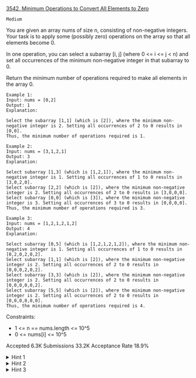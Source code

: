 [3542. Minimum Operations to Convert All Elements to Zero](https://leetcode.com/problems/minimum-operations-to-convert-all-elements-to-zero/)

`Medium`

You are given an array nums of size n, consisting of non-negative integers. Your task is to apply some (possibly zero) operations on the array so that all elements become 0.

In one operation, you can select a subarray [i, j] (where 0 <= i <= j < n) and set all occurrences of the minimum non-negative integer in that subarray to 0.

Return the minimum number of operations required to make all elements in the array 0.

```
Example 1:
Input: nums = [0,2]
Output: 1
Explanation:

Select the subarray [1,1] (which is [2]), where the minimum non-negative integer is 2. Setting all occurrences of 2 to 0 results in [0,0].
Thus, the minimum number of operations required is 1.

Example 2:
Input: nums = [3,1,2,1]
Output: 3
Explanation:

Select subarray [1,3] (which is [1,2,1]), where the minimum non-negative integer is 1. Setting all occurrences of 1 to 0 results in [3,0,2,0].
Select subarray [2,2] (which is [2]), where the minimum non-negative integer is 2. Setting all occurrences of 2 to 0 results in [3,0,0,0].
Select subarray [0,0] (which is [3]), where the minimum non-negative integer is 3. Setting all occurrences of 3 to 0 results in [0,0,0,0].
Thus, the minimum number of operations required is 3.

Example 3:
Input: nums = [1,2,1,2,1,2]
Output: 4
Explanation:

Select subarray [0,5] (which is [1,2,1,2,1,2]), where the minimum non-negative integer is 1. Setting all occurrences of 1 to 0 results in [0,2,0,2,0,2].
Select subarray [1,1] (which is [2]), where the minimum non-negative integer is 2. Setting all occurrences of 2 to 0 results in [0,0,0,2,0,2].
Select subarray [3,3] (which is [2]), where the minimum non-negative integer is 2. Setting all occurrences of 2 to 0 results in [0,0,0,0,0,2].
Select subarray [5,5] (which is [2]), where the minimum non-negative integer is 2. Setting all occurrences of 2 to 0 results in [0,0,0,0,0,0].
Thus, the minimum number of operations required is 4.
```

Constraints:

- 1 <= n == nums.length <= 10^5
- 0 <= nums[i] <= 10^5

Accepted
6.3K
Submissions
33.2K
Acceptance Rate
18.9%

<details>
<summary>Hint 1</summary>

Process the values in nums from smallest to largest (excluding 0).

</details>
<details>
<summary>Hint 2</summary>

For each target value v, identify its maximal contiguous segments (subarrays where nums[i] == v); each segment can be zeroed out in one operation.

</details>
<details>
<summary>Hint 3</summary>

After setting those segments to zero, dynamically update the remaining array and repeat with the next value.

</details>